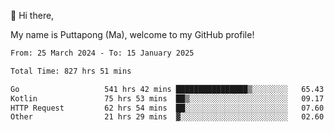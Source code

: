 👋 Hi there,

My name is Puttapong (Ma), welcome to my GitHub profile!

<!--START_SECTION:waka-->

```txt
From: 25 March 2024 - To: 15 January 2025

Total Time: 827 hrs 51 mins

Go                   541 hrs 42 mins ████████████████▒░░░░░░░░   65.43 %
Kotlin               75 hrs 53 mins  ██▒░░░░░░░░░░░░░░░░░░░░░░   09.17 %
HTTP Request         62 hrs 54 mins  ██░░░░░░░░░░░░░░░░░░░░░░░   07.60 %
Other                21 hrs 29 mins  ▓░░░░░░░░░░░░░░░░░░░░░░░░   02.60 %
```

<!--END_SECTION:waka-->
